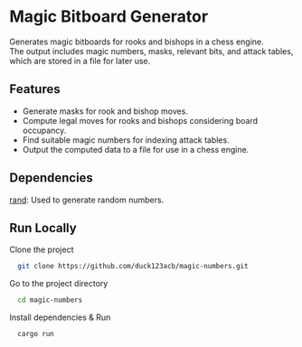 # Magic Bitboard Generator
Generates magic bitboards for rooks and bishops in a chess engine. <br>
The output includes magic numbers, masks, relevant bits, and attack tables, which are stored in a file for later use.

## Features
- Generate masks for rook and bishop moves.
- Compute legal moves for rooks and bishops considering board occupancy.
- Find suitable magic numbers for indexing attack tables.
- Output the computed data to a file for use in a chess engine.

## Dependencies
[rand](https://docs.rs/rand/latest/rand/): Used to generate random numbers.

## Run Locally

Clone the project

```bash
  git clone https://github.com/duck123acb/magic-numbers.git
```

Go to the project directory

```bash
  cd magic-numbers
```

Install dependencies & Run

```bash
  cargo run
```
